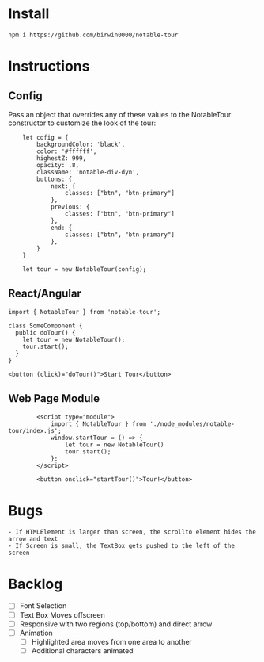 # Install

`npm i https://github.com/birwin0000/notable-tour`


# Instructions

## Config
Pass an object that overrides any of these values to the NotableTour constructor to customize the look of the tour:

```
    let cofig = {
        backgroundColor: 'black',
        color: '#ffffff',
        highestZ: 999,
        opacity: .8,
        className: 'notable-div-dyn',
        buttons: {
            next: {
                classes: ["btn", "btn-primary"]
            },
            previous: {
                classes: ["btn", "btn-primary"]
            },
            end: {
                classes: ["btn", "btn-primary"]
            },
        }
    }

    let tour = new NotableTour(config);
```

## React/Angular
```
import { NotableTour } from 'notable-tour';

class SomeComponent {
  public doTour() {
    let tour = new NotableTour();
    tour.start();
  }
}

<button (click)="doTour()">Start Tour</button>
```

## Web Page Module
```
        <script type="module">
            import { NotableTour } from './node_modules/notable-tour/index.js';
            window.startTour = () => {
                let tour = new NotableTour()
                tour.start();
            };
        </script>

        <button onclick="startTour()">Tour!</button>
```

# Bugs
    - If HTMLElement is larger than screen, the scrollto element hides the arrow and text
    - If Screen is small, the TextBox gets pushed to the left of the screen


# Backlog
- [ ] Font Selection
- [ ] Text Box Moves offscreen
- [ ] Responsive with two regions (top/bottom) and direct arrow
- [ ] Animation
    - [ ] Highlighted area moves from one area to another
    - [ ] Additional characters animated